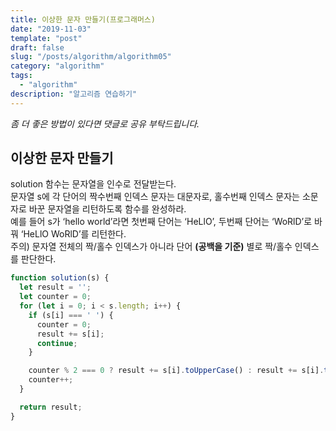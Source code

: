 ```yaml
---
title: 이상한 문자 만들기(프로그래머스)
date: "2019-11-03"
template: "post"
draft: false
slug: "/posts/algorithm/algorithm05"
category: "algorithm"
tags:
  - "algorithm"
description: "알고리즘 연습하기"
---
```

<span class="notice">
  <em>좀 더 좋은 방법이 있다면 댓글로 공유 부탁드립니다.</em>
</span>

## 이상한 문자 만들기
solution 함수는 문자열을 인수로 전달받는다.<br>
문자열 s에 각 단어의 짝수번째 인덱스 문자는 대문자로, 홀수번째 인덱스 문자는 소문자로 바꾼 문자열을 리턴하도록 함수를 완성하라.<br>
예를 들어 s가 ‘hello world’라면 첫번째 단어는 ‘HeLlO’, 두번째 단어는 ‘WoRlD’로 바꿔 ‘HeLlO WoRlD’를 리턴한다.<br>
주의) 문자열 전체의 짝/홀수 인덱스가 아니라 단어 **(공백을 기준)** 별로 짝/홀수 인덱스를 판단한다.

``` javascript
function solution(s) {
  let result = '';
  let counter = 0;
  for (let i = 0; i < s.length; i++) {
    if (s[i] === ' ') {
      counter = 0;
      result += s[i];
      continue;
    }

    counter % 2 === 0 ? result += s[i].toUpperCase() : result += s[i].toLowerCase();
    counter++;
  }

  return result;
}
```

<br>
<br>
<br>
<br>
<br>